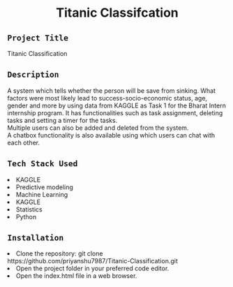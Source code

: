 <h1 align="center">
  <a href="# Titanic Classification"></a>
  Titanic Classifcation
</h1>

## `Project Title`
Titanic Classification

## `Description`
A system which tells whether the person will be
save from sinking. What factors were
most likely lead to success-socio-economic
status, age, gender and more by using data from KAGGLE as Task 1 for the Bharat Intern internship program. It has functionalities such as task assignment, deleting tasks and setting a timer for the tasks.
<br>
Multiple users can also be added and deleted from the system.
<br>
A chatbox functionality is also available using which users can chat with each other.

## `Tech Stack Used`
<li>KAGGLE</li>
<li>Predictive modeling</li>
<li>Machine Learning</li>
<li>KAGGLE</li>
<li>Statistics</li>
<li>Python</li>

## `Installation`
<li>Clone the repository: git clone https://github.com/priyanshu7987/Titanic-Classification.git </li>
<li>Open the project folder in your preferred code editor.</li>
<li>Open the index.html file in a web browser.</li>
